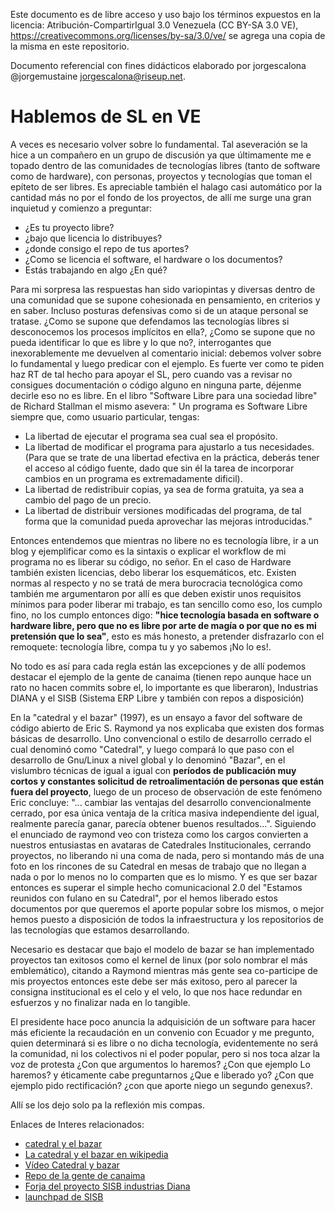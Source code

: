 Este documento es de libre acceso y uso bajo los términos expuestos en la licencia: Atribución-CompartirIgual 3.0 Venezuela (CC BY-SA 3.0 VE), https://creativecommons.org/licenses/by-sa/3.0/ve/ se agrega una copia de la misma en este repositorio.

Documento referencial con fines didácticos elaborado por jorgescalona @jorgemustaine jorgescalona@riseup.net.

Hablemos de SL en VE
====================

A veces es necesario volver sobre lo fundamental. Tal aseveración se la hice a un compañero en un grupo de discusión ya que últimamente me e topado dentro de las comunidades de tecnologías libres (tanto de software como de hardware), con personas, proyectos y tecnologías que toman el epíteto de ser libres. Es apreciable también el halago casi automático por la cantidad más no por el fondo de los proyectos, de allí me surge una gran inquietud y comienzo a preguntar:

* ¿Es tu proyecto libre?
* ¿bajo que licencia lo distribuyes?
* ¿donde consigo el repo de tus aportes?
* ¿Como se licencia el software, el hardware o los documentos?
* Estás trabajando en algo ¿En qué?

Para mi sorpresa las respuestas han sido variopintas y diversas dentro de una comunidad que se supone cohesionada en pensamiento, en criterios y en saber. Incluso posturas defensivas como si de un ataque personal se tratase.
¿Como se supone que defendamos las tecnologías libres si desconocemos los procesos implícitos en ella?, ¿Como se supone que no pueda identificar lo que es libre y lo que no?, interrogantes que inexorablemente me devuelven al comentario inicial: debemos volver sobre lo fundamental y luego predicar con el ejemplo. Es fuerte ver como te piden haz RT de tal hecho para apoyar el SL, pero cuando vas a revisar no consigues documentación o código alguno en ninguna parte, déjenme decirle eso no es libre.
En el libro "Software Libre para una sociedad libre" de Richard Stallman el mismo asevera:
"
 Un programa es Software Libre siempre que, como usuario particular, tengas:
 
 * La libertad de ejecutar el programa sea cual sea el propósito.
 * La libertad de modificar el programa para ajustarlo a tus necesidades. (Para que se trate de una libertad efectiva en la práctica, deberás tener el acceso al código fuente, dado que sin él la tarea de incorporar cambios en un programa es extremadamente dificil).
 * La libertad de redistribuir copias, ya sea de forma gratuita, ya sea a cambio del pago de un precio.
 * La libertad de distribuir versiones modificadas del programa, de tal forma que la comunidad pueda aprovechar las mejoras introducidas."

Entonces entendemos que mientras no libere no es tecnología libre, ir a un blog y ejemplificar como es la sintaxis o explicar el workflow de mi programa no es liberar su código, no señor. En el caso de Hardware también existen licencias, debo liberar los esquemáticos, etc. Existen normas al respecto y no se tratá de mera burocracia tecnológica como también me argumentaron por allí es que deben existir unos requisitos mínimos para poder liberar mi trabajo, es tan sencillo como eso, los cumplo fino, no los cumplo entonces digo: **"hice tecnología basada en software o hardware libre, pero que no es libre por arte de magía o por que no es mi pretensión que lo sea"**, esto es más honesto, a pretender disfrazarlo con el remoquete: tecnología libre, compa tu y yo sabemos ¡No lo es!.

No todo es así para cada regla están las excepciones y de allí podemos destacar el ejemplo de la gente de canaima (tienen repo aunque hace un rato no hacen commits sobre el, lo importante es que liberaron), Industrias DIANA y el SISB (Sistema ERP Libre y también con repos a disposición)

En la "catedral y el bazar" (1997), es un ensayo a favor del software de código abierto de Eric S. Raymond ya nos explicaba que existen dos formas básicas de desarrollo. Uno convencional o estilo de desarrollo cerrado el cual denominó como "Catedral", y luego compará lo que paso con el desarrollo de Gnu/Linux a nivel global y lo denominó "Bazar", en el vislumbro técnicas de igual a igual con **períodos de publicación muy cortos y constantes solicitud de retroalimentación de personas que están fuera del proyecto**, luego de un proceso de observación de este fenómeno Eric concluye: "... cambiar las ventajas del desarrollo convencionalmente cerrado, por esa única ventaja de la crítica masiva independiente del igual, realmente parecía ganar, parecía obtener buenos resultados...".
Siguiendo el enunciado de raymond veo con tristeza como los cargos convierten a nuestros entusiastas en avataras de Catedrales Institucionales, cerrando proyectos, no liberando ni una coma de nada, pero si montando más de una foto en los rincones de su Catedral en mesas de trabajo que no llegan a nada o por lo menos no lo comparten que es lo mismo. Y es que ser bazar entonces es superar el simple hecho comunicacional 2.0 del "Estamos reunidos con fulano en su Catedral", por el hemos liberado estos documentos por que queremos el aporte popular sobre los mismos, o mejor hemos puesto a disposición de todos la infraestructura y los repositorios de las tecnologías que estamos desarrollando.

Necesario es destacar que bajo el modelo de bazar se han implementado proyectos tan exitosos como el kernel de linux (por solo nombrar el más emblemático), citando a Raymond mientras más gente sea co-participe de mis proyectos entonces este debe ser más exitoso, pero al parecer la consigna institucional es el celo y el velo, lo que nos hace redundar en esfuerzos y no finalizar nada en lo tangible. 

El presidente hace poco anuncia la adquisición de un software para hacer más eficiente la recaudación en un convenio con Ecuador y me pregunto, quien determinará si es libre o no dicha tecnología, evidentemente no será la comunidad, ni los colectivos ni el poder popular, pero si nos toca alzar la voz de protesta ¿Con que argumentos lo haremos? ¿Con que ejemplo Lo haremos? y éticamente cabe preguntarnos ¿Que e liberado yo? ¿Con que ejemplo pido rectificación? ¿con que aporte niego un segundo genexus?.

Allí se los dejo solo pa la reflexión mis compas.

Enlaces de Interes relacionados:

* [catedral y el bazar](http://biblioweb.sindominio.net/telematica/catedral.html)
* [La catedral y el bazar en wikipedia](https://es.wikipedia.org/wiki/La_catedral_y_el_bazar)
* [Vídeo Catedral y bazar](https://www.youtube.com/watch?v=GGl8CRSJghE)
* [Repo de la gente de canaima](http://gitlab.canaima.softwarelibre.gob.ve/explore/projects)
* [Forja del proyecto SISB industrias Diana](http://forja.softwarelibre.gob.ve/projects/sisb/)
* [launchpad de SISB](https://launchpad.net/sisb)


